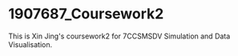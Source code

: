 # 1907687_Coursework2
This is Xin Jing's coursework2 for 7CCSMSDV Simulation and Data Visualisation.
